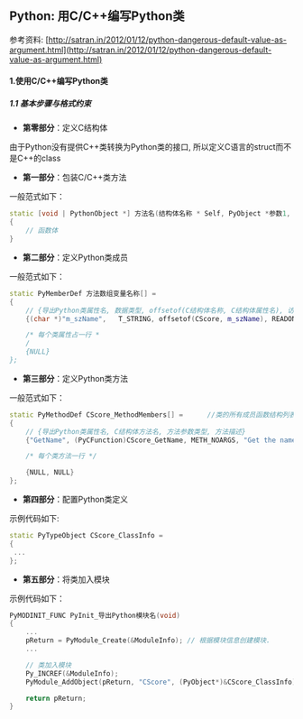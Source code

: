 ## Python: 用C/C++编写Python类

参考资料: [http://satran.in/2012/01/12/python-dangerous-default-value-as-argument.html](http://satran.in/2012/01/12/python-dangerous-default-value-as-argument.html)

#### 1.使用C/C++编写Python类

##### 1.1 基本步骤与格式约束

* **第零部分**：定义C结构体

由于Python没有提供C++类转换为Python类的接口, 所以定义C语言的struct而不是C++的class

* **第一部分**：包装C/C++类方法

一般范式如下：

```cpp
static [void | PythonObject *] 方法名(结构体名称 * Self, PyObject *参数1, PyObject *参数2, ...)
{
    // 函数体
}
```

* **第二部分**：定义Python类成员

一般范式如下：

```cpp
static PyMemberDef 方法数组变量名称[] = 
{
    // {导出Python类属性名, 数据类型, offsetof(C结构体名称, C结构体属性名), 访问控制标识, 属性描述}
    {(char *)"m_szName",   T_STRING, offsetof(CScore, m_szName), READONLY, (char *)"The Name of instance"}, 

    /* 每个类属性占一行 *
    /
    {NULL}
};
```

* **第三部分**：定义Python类方法

一般范式如下：

```cpp
static PyMethodDef CScore_MethodMembers[] =      //类的所有成员函数结构列表.
{
    // {导出Python类属性名, C结构体方法名, 方法参数类型, 方法描述}
    {"GetName", (PyCFunction)CScore_GetName, METH_NOARGS, "Get the name of instance."},

    /* 每个类方法一行 */

    {NULL, NULL}
};
```

* **第四部分**：配置Python类定义

示例代码如下:

```cpp
static PyTypeObject CScore_ClassInfo =
{
 ...
};
```

* **第五部分**：将类加入模块

示例代码如下：

```cpp
PyMODINIT_FUNC PyInit_导出Python模块名(void)
{
    ...
    pReturn = PyModule_Create(&ModuleInfo); // 根据模块信息创建模块.
    ...

    // 类加入模块
    Py_INCREF(&ModuleInfo);
    PyModule_AddObject(pReturn, "CScore", (PyObject*)&CScore_ClassInfo); 

    return pReturn;
}
```
